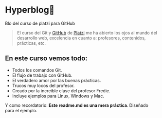 # Hyperblog💜
Blo del curso de platzi para GitHub
>El curso del Git y [GitHub](https://github.com/ "GitHub") de [Platzi](https://platzi.com/ "Platzi") me ha abierto los ojos al mundo del desarrollo web, excelencia en cuanto a: profesores, contenidos, prácticas, etc.

## En este curso vemos todo:
- Todos los comandos Git.
- El flujo de trabajo con GitHub.
- El verdadero amor por las buenas prácticas.
- Trucos muy locos del profesor.
- Creado por la increible clase del profesor Fredie.
- Incluye ejemplos para Linux, Windows y Mac.

Y como recordatorio: **Este readme.md es una mera práctica**. Diseñado para el ejemplo.
